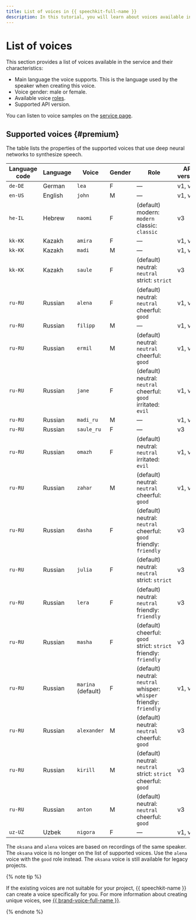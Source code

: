 ```yaml
---
title: List of voices in {{ speechkit-full-name }}
description: In this tutorial, you will learn about voices available in {{ speechkit-name }}.
---
```


# List of voices

This section provides a list of voices available in the service and their characteristics:

* Main language the voice supports. This is the language used by the speaker when creating this voice.
* Voice gender: male or female.
* Available voice [roles](index.md#role).
* Supported API version.

You can listen to voice samples on the [service page](/services/speechkit).

## Supported voices {#premium}

The table lists the properties of the supported voices that use deep neural networks to synthesize speech.

| Language code | Language | Voice | Gender | Role | API version | 
|---------| ---- | ---- | -- |--------|---|
| `de-DE` | German | `lea` | F | — | v1, v3 |
| `en-US` | English | `john` | M | — | v1, v3 |
| `he-IL` | Hebrew | `naomi` | F | (default) modern: `modern` </br> classic: `classic`|  v3 |
| `kk-KK` | Kazakh | `amira` | F | — | v1, v3 |
| `kk-KK` | Kazakh | `madi` | M | — | v1, v3 |
| `kk-KK` | Kazakh | `saule` | F | (default) neutral: `neutral` </br> strict: `strict`  | v3 |
| `ru-RU` |  Russian | `alena` | F | (default) neutral: `neutral` </br> cheerful: `good` </br> | v1, v3 |
| `ru-RU` | Russian | `filipp` | M | — | v1, v3 |
| `ru-RU` | Russian | `ermil` | M | (default) neutral: `neutral` </br> cheerful: `good` | v1, v3 |
| `ru-RU` | Russian | `jane`  | F | (default) neutral: `neutral` </br> cheerful: `good` </br> irritated: `evil` | v1, v3 |
| `ru-RU` | Russian | `madi_ru` | M | — | v1, v3 |
| `ru-RU` | Russian | `saule_ru` | F | — | v3 |
| `ru-RU` | Russian | `omazh` | F  | (default) neutral: `neutral` </br> irritated: `evil` | v1, v3 |
| `ru-RU` | Russian | `zahar` | M | (default) neutral: `neutral` </br> cheerful: `good` | v1, v3 |
| `ru-RU` | Russian | `dasha`  | F | (default) neutral: `neutral` </br> cheerful: `good`</br> friendly: `friendly` | v3 |
| `ru-RU` | Russian | `julia`  | F | (default) neutral: `neutral` </br> strict: `strict` | v3 |
| `ru-RU` | Russian | `lera`  | F | (default) neutral: `neutral` </br> friendly: `friendly` | v3 |
| `ru-RU` | Russian | `masha`  | F | (default) cheerful: `good` </br> strict: `strict` </br> friendly: `friendly` | v3 |
| `ru-RU` | Russian | `marina` </br> (default) | F | (default) neutral: `neutral` </br> whisper: `whisper` </br> friendly: `friendly` | v1, v3 |
| `ru-RU` | Russian | `alexander` | M | (default) neutral: `neutral` </br> cheerful: `good` | v3 |
| `ru-RU` | Russian | `kirill` | M | (default) neutral: `neutral` </br> strict: `strict` </br> cheerful: `good` | v3 |
| `ru-RU` | Russian | `anton` | M | (default) neutral: `neutral` </br> cheerful: `good` | v3 |
| `uz-UZ` | Uzbek | `nigora` | F | — | v1, v3 |

The `oksana` and `alena` voices are based on recordings of the same speaker. The `oksana` voice is no longer on the list of supported voices. Use the `alena` voice with the `good` role instead. The `oksana` voice is still available for legacy projects.

{% note tip %}

If the existing voices are not suitable for your project, {{ speechkit-name }} can create a voice specifically for you. For more information about creating unique voices, see [{{ brand-voice-full-name }}](brand-voice/index.md).

{% endnote %}